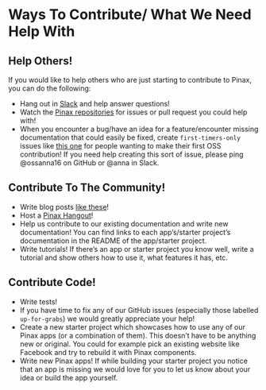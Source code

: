 # Ways To Contribute/ What We Need Help With

## Help Others!

If you would like to help others who are just starting to contribute to Pinax, you can do the following:

* Hang out in [Slack](http://slack.pinaxproject.com) and help answer questions!
* Watch the [Pinax repositories](https://github.com/pinax) for issues or pull request you could help with!
* When you encounter a bug/have an idea for a feature/encounter missing documentation that could easily be fixed, create `first-timers-only` issues like [this one](https://github.com/pinax/pinax/issues/102) for people wanting to make their first OSS contribution! If you need help creating this sort of issue, please ping @ossanna16 on GitHub or @anna in Slack.


## Contribute To The Community!

* Write blog posts [like these](http://blog.pinaxproject.com/section/how-tos/)!
* Host a [Pinax Hangout](https://www.youtube.com/channel/UCAPpNG85GLzUBwzYCjd4raQ)!
* Help us contribute to our existing documentation and write new documentation! You can find links to each app’s/starter project’s documentation in the README of the app/starter project.
* Write tutorials! If there’s an app or starter project you know well, write a tutorial and show others how to use it, what features it has, etc.


## Contribute Code!

* Write tests!
* If you have time to fix any of our GitHub issues (especially those labelled `up-for-grabs`) we would greatly appreciate your help!
* Create a new starter project which showcases how to use any of our Pinax apps (or a combination of them). This doesn’t have to be anything new or original. You could for example pick an existing website like Facebook and try to rebuild it with Pinax components.
* Write new Pinax apps! If while building your starter project you notice that an app is missing we would love for you to let us know about your idea or build the app yourself.
